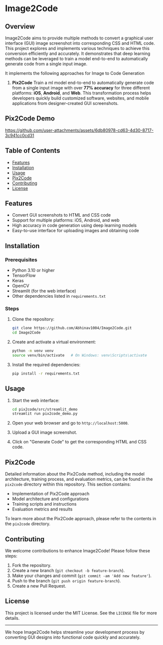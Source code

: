 # Image2Code

## Overview

Image2Code aims to provide multiple methods to convert a graphical user interface (GUI) image screenshot into corresponding CSS and HTML code. This project explores and implements various techniques to achieve this conversion efficiently and accurately.
It demonstrates that deep learning methods can be leveraged to train a model end-to-end to automatically generate code from a single input image.

It implements the following approaches for Image to Code Generation

1. **Pix2Code** Train a ml model end-to-end to automatically generate code from a single input image with over **77% accuracy** for three different platforms: **iOS**, **Android**, and **Web**. This transformation process helps developers quickly build customized software, websites, and mobile applications from designer-created GUI screenshots.

## Pix2Code Demo

https://github.com/user-attachments/assets/6db80978-cd63-4d30-8717-3c941cc0cd31


## Table of Contents

- [Features](#features)
- [Installation](#installation)
- [Usage](#usage)
- [Pix2Code](#pix2code)
- [Contributing](#contributing)
- [License](#license)

## Features

- Convert GUI screenshots to HTML and CSS code
- Support for multiple platforms: iOS, Android, and web
- High accuracy in code generation using deep learning models
- Easy-to-use interface for uploading images and obtaining code

## Installation

### Prerequisites

- Python 3.10 or higher
- TensorFlow
- Keras
- OpenCV
- Streamlit (for the web interface)
- Other dependencies listed in `requirements.txt`

### Steps

1. Clone the repository:
    ```bash
    git clone https://github.com/Abhinav1004/Image2Code.git
    cd Image2Code
    ```

2. Create and activate a virtual environment:
    ```bash
    python -m venv venv
    source venv/bin/activate   # On Windows: venv\Scripts\activate
    ```

3. Install the required dependencies:
    ```bash
    pip install -r requirements.txt
    ```

## Usage

1. Start the web interface:
    ```bash
    cd pix2code/src/streamlit_demo
    streamlit run pix2code_demo.py
    ```

2. Open your web browser and go to `http://localhost:5000`.

3. Upload a GUI image screenshot.

4. Click on "Generate Code" to get the corresponding HTML and CSS code.

## Pix2Code

Detailed information about the Pix2Code method, including the model architecture, training process, and evaluation metrics, can be found in the `pix2code` directory within this repository. This section contains:

- Implementation of Pix2Code approach 
- Model architecture and configurations
- Training scripts and instructions
- Evaluation metrics and results

To learn more about the Pix2Code approach, please refer to the contents in the `pix2code` directory.


## Contributing

We welcome contributions to enhance Image2Code! Please follow these steps:

1. Fork the repository.
2. Create a new branch (`git checkout -b feature-branch`).
3. Make your changes and commit (`git commit -am 'Add new feature'`).
4. Push to the branch (`git push origin feature-branch`).
5. Create a new Pull Request.

## License

This project is licensed under the MIT License. See the `LICENSE` file for more details.

---

We hope Image2Code helps streamline your development process by converting GUI designs into functional code quickly and accurately. 
